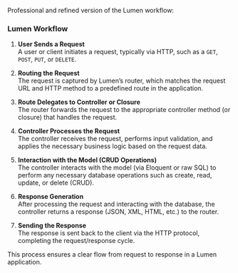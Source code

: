 Professional and refined version of the Lumen workflow:

### Lumen Workflow

1. **User Sends a Request**  
   A user or client initiates a request, typically via HTTP, such as a `GET`, `POST`, `PUT`, or `DELETE`.

2. **Routing the Request**  
   The request is captured by Lumen’s router, which matches the request URL and HTTP method to a predefined route in the application.

3. **Route Delegates to Controller or Closure**  
   The router forwards the request to the appropriate controller method (or closure) that handles the request.

4. **Controller Processes the Request**  
   The controller receives the request, performs input validation, and applies the necessary business logic based on the request data.

5. **Interaction with the Model (CRUD Operations)**  
   The controller interacts with the model (via Eloquent or raw SQL) to perform any necessary database operations such as create, read, update, or delete (CRUD).

6. **Response Generation**  
   After processing the request and interacting with the database, the controller returns a response (JSON, XML, HTML, etc.) to the router.

7. **Sending the Response**  
   The response is sent back to the client via the HTTP protocol, completing the request/response cycle.

This process ensures a clear flow from request to response in a Lumen application.

